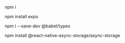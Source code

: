 npm i

npm install expo

npm i --save-dev @babel/types

npm install @react-native-async-storage/async-storage
